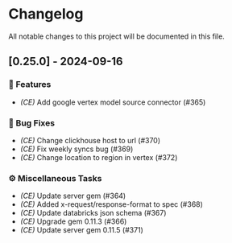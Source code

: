 # Changelog

All notable changes to this project will be documented in this file.

## [0.25.0] - 2024-09-16

### 🚀 Features

- *(CE)* Add google vertex model source connector (#365)

### 🐛 Bug Fixes

- *(CE)* Change clickhouse host to url (#370)
- *(CE)* Fix weekly syncs bug (#369)
- *(CE)* Change location to region in vertex (#372)

### ⚙️ Miscellaneous Tasks

- *(CE)* Update server gem (#364)
- *(CE)* Added x-request/response-format to spec (#368)
- *(CE)* Update databricks json schema (#367)
- *(CE)* Upgrade gem 0.11.3 (#366)
- *(CE)* Update server gem 0.11.5 (#371)

<!-- generated by git-cliff -->
